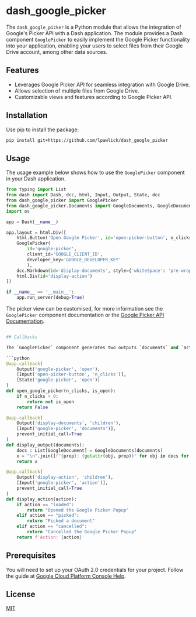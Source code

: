 # dash_google_picker

The `dash_google_picker` is a Python module that allows the integration of Google's Picker API with a Dash application. The module provides a Dash component `GooglePicker` to easily implement the Google Picker functionality into your application, enabling your users to select files from their Google Drive account, among other data sources.

## Features

- Leverages Google Picker API for seamless integration with Google Drive.
- Allows selection of multiple files from Google Drive.
- Customizable views and features according to Google Picker API.

## Installation

Use pip to install the package:

```bash
pip install git+https://github.com/lpawlick/dash_google_picker
```

## Usage

The usage example below shows how to use the `GooglePicker` component in your Dash application.

```python
from typing import List
from dash import Dash, dcc, html, Input, Output, State, dcc
from dash_google_picker import GooglePicker 
from dash_google_picker.Documents import GoogleDocuments, GoogleDocument
import os

app = Dash(__name__)

app.layout = html.Div([
    html.Button('Open Google Picker', id='open-picker-button', n_clicks=0),
    GooglePicker(
        id='google-picker',
        client_id='GOOGLE_CLIENT_ID',
        developer_key='GOOGLE_DEVELOPER_KEY'
        ),
    dcc.Markdown(id='display-documents', style={'whiteSpace': 'pre-wrap'}),
    html.Div(id='display-action')
])

if __name__ == '__main__':
    app.run_server(debug=True)
```

The picker view can be customised, for more information see the `GooglePicker` component documentation or the [Google Picker API Documentation](https://developers.google.com/picker/docs/reference).

```python

## Callbacks

The `GooglePicker` component generates two outputs `documents` and `action`. The `documents` output contains a list of documents selected by the user, and `action` contains the current action status.

```python
@app.callback(
    Output('google-picker', 'open'),
    [Input('open-picker-button', 'n_clicks')],
    [State('google-picker', 'open')]
)
def open_google_picker(n_clicks, is_open):
    if n_clicks > 0:
        return not is_open
    return False

@app.callback(
    Output('display-documents', 'children'),
    [Input('google-picker', 'documents')],
    prevent_initial_call=True
)
def display_output(documents):
    docs : List[GoogleDocument] = GoogleDocuments(documents)
    x = "\n".join([f"{prop}: {getattr(obj, prop)}" for obj in docs for prop in dir(obj) if not prop.startswith("__")])
    return x

@app.callback(
    Output('display-action', 'children'),
    [Input('google-picker', 'action')],
    prevent_initial_call=True
)
def display_action(action):
    if action == "loaded":
        return "Opened the Google Picker Popup"
    elif action == "picked":
        return "Picked a document"
    elif action == "cancelled":
        return "Cancelled the Google Picker Popup"
    return f'Action: {action}'
```

## Prerequisites

You will need to set up your OAuth 2.0 credentials for your project. Follow the guide at [Google Cloud Platform Console Help](https://support.google.com/cloud/answer/6158849?hl=en).

## License

[MIT](https://github.com/lpawlick/dash_google_picker/blob/master/LICENSE) 
